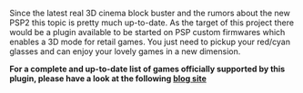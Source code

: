 Since the latest real 3D cinema block buster and the rumors about the new PSP2 this topic is pretty much up-to-date.
As the target of this project there would be a plugin available to be started on PSP custom firmwares which enables a 3D mode for retail games. You just need to pickup your red/cyan glasses and can enjoy your lovely games in a new dimension.

<b>For a complete and up-to-date list of games officially supported by this plugin, please have a look at the following <a href='http://blog.pspwizard.de/psp-3d-plugin'>blog site</a></b>